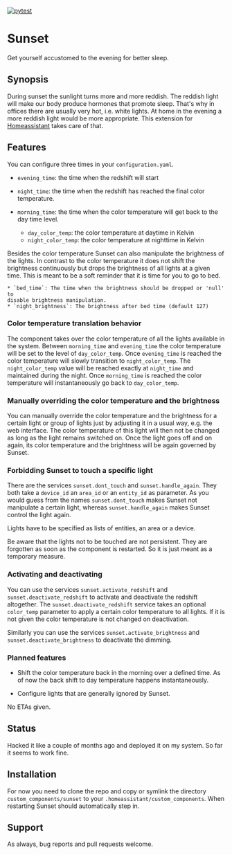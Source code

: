 [![pytest](https://github.com/johannes-mueller/sunset/actions/workflows/pytest.yml/badge.svg)](https://github.com/johannes-mueller/sunset/actions/workflows/pytest.yml)

# Sunset

Get yourself accustomed to the evening for better sleep.


## Synopsis

During sunset the sunlight turns more and more reddish.  The reddish light will
make our body produce hormones that promote sleep.  That's why in offices there
are usually very hot, i.e. white lights.  At home in the evening a more reddish
light would be more appropriate.  This extension for
[Homeassistant](https://home-assistant.io) takes care of that.


## Features

You can configure three times in your `configuration.yaml`.

  * `evening_time`: the time when the redshift will start
  * `night_time`: the time when the redshift has reached the final color
    temperature.
  * `morning_time`: the time when the color temperature will get back to the
    day time level.

    * `day_color_temp`: the color temperature at daytime in Kelvin
    * `night_color_temp`: the color temperature at nighttime in Kelvin

Besides the color temperature Sunset can also manipulate the brightness of
the lights.  In contrast to the color temperature it does not shift the
brightness continuously but drops the brightness of all lights at a given
time.  This is meant to be a soft reminder that it is time for you to go to
bed.

    * `bed_time`: The time when the brightness should be dropped or 'null' to
    disable brightness manipulation.
    * `night_brightness`: The brightness after bed time (default 127)


### Color temperature translation behavior

The component takes over the color temperature of all the lights available in
the system.  Between `morning_time` and `evening_time` the color temperature
will be set to the level of `day_color_temp`.  Once `evening_time` is reached
the color temperature will slowly transition to `night_color_temp`.  The
`night_color_temp` value will be reached exactly at `night_time` and maintained
during the night.  Once `morning_time` is reached the color temperature will
instantaneously go back to `day_color_temp`.


### Manually overriding the color temperature and the brightness

You can manually override the color temperature and the brightness for a
certain light or group of lights just by adjusting it in a usual way, e.g. the
web interface.  The color temperature of this light will then not be changed as
long as the light remains switched on.  Once the light goes off and on again,
its color temperature and the brightness will be again governed by Sunset.


### Forbidding Sunset to touch a specific light

There are the services `sunset.dont_touch` and `sunset.handle_again`. They both
take a `device_id` an `area_id` or an `entity_id` as parameter.  As you would
guess from the names `sunset.dont_touch` makes Sunset not manipulate a certain
light, whereas `sunset.handle_again` makes Sunset control the light again.

Lights have to be specified as lists of entities, an area or a device.

Be aware that the lights not to be touched are not persistent.  They are
forgotten as soon as the component is restarted.  So it is just meant as a
temporary measure.


### Activating and deactivating

You can use the services `sunset.activate_redshift` and
`sunset.deactivate_redshift` to activate and deactivate the redshift
altogether.  The `sunset.deactivate_redshift` service takes an optional
`color_temp` parameter to apply a certain color temperature to all lights.  If
it is not given the color temperature is not changed on deactivation.

Similarly you can use the services `sunset.activate_brightness` and
`sunset.deactivate_brightness` to deactivate the dimming.

### Planned features

* Shift the color temperature back in the morning over a defined time.  As of now
  the back shift to day temperature happens instantaneously.

* Configure lights that are generally ignored by Sunset.

No ETAs given.


## Status

Hacked it like a couple of months ago and deployed it on my system.  So far it seems to
work fine.


## Installation

For now you need to clone the repo and copy or symlink the directory
`custom_components/sunset` to your `.homeassistant/custom_components`.  When
restarting Sunset should automatically step in.


## Support

As always, bug reports and pull requests welcome.
